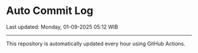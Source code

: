 # Auto Commit Log

Last updated: Monday, 01-09-2025 05:12 WIB

---

This repository is automatically updated every hour using GitHub Actions.

